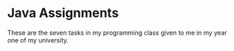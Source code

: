 <h1>Java Assignments</h1>

<p>These are the seven tasks in my programming class given to me in my year one of my university.</p>
